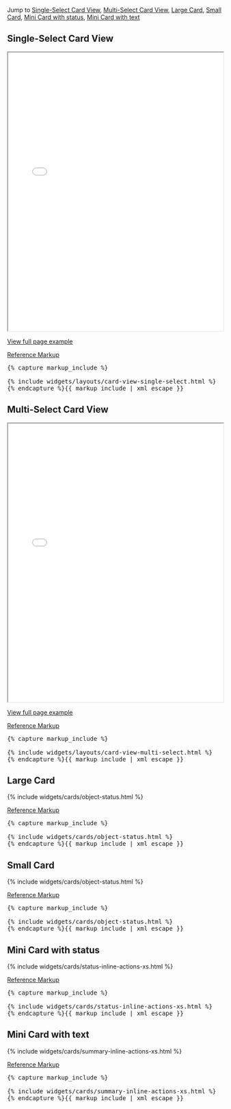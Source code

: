 <p>Jump to <a href="#example-code-1">Single-Select Card View</a>, <a href="#example-code-2">Multi-Select Card View</a>, <a href="#example-code-3">Large Card</a>, <a href="#example-code-4">Small Card</a>, <a href="#example-code-5">Mini Card with status</a>, <a href="#example-code-6">Mini Card with text</a></p>
<h2 id="example-code-1">Single-Select Card View</h2>
<div class="example-pf">
  <iframe src="{{site.baseurl}}pattern-library/content-views/card-view/card-view-single-select.html"
        width="100%" height="650px;" scrolling="no" seamless></iframe>
</div>
<p><a href="{{site.baseurl}}pattern-library/content-views/card-view/card-view-single-select.html" target="_blank">View full page example</a></p>
<p class="reference-markup"><a class="collapse-toggle" data-toggle="collapse" aria-expanded="true" aria-controls="markup-1" href="#markup-1">Reference Markup</a></p>
<div class="collapse in" id="markup-1">
  <pre class="prettyprint">{% capture markup_include %}
<body class="cards-pf">
{% include widgets/layouts/card-view-single-select.html %}
</body>{% endcapture %}{{ markup_include | xml_escape }}</pre>
</div>
<h2 id="example-code-2">Multi-Select Card View</h2>
<div class="example-pf">
  <iframe src="{{site.baseurl}}pattern-library/content-views/card-view/card-view-multi-select.html"
        width="100%" height="650px;" scrolling="no" seamless></iframe>
</div>
<p><a href="{{site.baseurl}}pattern-library/content-views/card-view/card-view-multi-select.html" target="_blank">View full page example</a></p>
<p class="reference-markup"><a class="collapse-toggle" data-toggle="collapse" aria-expanded="true" aria-controls="markup-2" href="#markup-2">Reference Markup</a></p>
<div class="collapse in" id="markup-2">
  <pre class="prettyprint">{% capture markup_include %}
<body class="cards-pf">
{% include widgets/layouts/card-view-multi-select.html %}
</body>{% endcapture %}{{ markup_include | xml_escape }}</pre>
</div>
<h2 id="example-code-3">Large Card</h2>
<div class="example-pf">
  <div class="example-pf-demo example-pf-demo-no-padding">
    <div class="cards-pf">
      <div class="container-fluid container-cards-pf">
        <div class="row row-cards-pf">
          <div class="col-xs-12 col-sm-6 col-md-4 col-lg-3">
            {% include widgets/cards/object-status.html %}
          </div>
        </div>
      </div>
    </div>
  </div>
</div>
<p class="reference-markup"><a class="collapse-toggle" data-toggle="collapse" aria-expanded="true" aria-controls="markup-3" href="#markup-3">Reference Markup</a></p>
<div class="collapse in" id="markup-3">
  <pre class="prettyprint">{% capture markup_include %}
<div class="col-xs-12 col-sm-6 col-md-4 col-lg-3">
{% include widgets/cards/object-status.html %}
</div>{% endcapture %}{{ markup_include | xml_escape }}</pre>
</div>
<h2 id="example-code-4">Small Card</h2>
<div class="example-pf">
  <div class="example-pf-demo example-pf-demo-no-padding">
    <div class="cards-pf">
      <div class="container-fluid container-cards-pf">
        <div class="row row-cards-pf">
          <div class="col-xs-12 col-sm-4 col-md-3 col-lg-2">
            {% include widgets/cards/object-status.html %}
          </div>
        </div>
      </div>
    </div>
  </div>
</div>
<p class="reference-markup"><a class="collapse-toggle" data-toggle="collapse" aria-expanded="true" aria-controls="markup-4" href="#markup-4">Reference Markup</a></p>
<div class="collapse in" id="markup-4">
  <pre class="prettyprint">{% capture markup_include %}
<div class="col-xs-12 col-sm-4 col-md-3 col-lg-2">
{% include widgets/cards/object-status.html %}
</div>{% endcapture %}{{ markup_include | xml_escape }}</pre>
</div>
<h2 id="example-code-5">Mini Card with status</h2>
<div class="example-pf">
  <div class="example-pf-demo example-pf-demo-no-padding">
    <div class="cards-pf">
      <div class="container-fluid container-cards-pf">
        <div class="row row-cards-pf">
          <div class="col-xs-12 col-sm-3 col-md-2">
            {% include widgets/cards/status-inline-actions-xs.html %}
          </div>
        </div>
      </div>
    </div>
  </div>
</div>
<p class="reference-markup"><a class="collapse-toggle" data-toggle="collapse" aria-expanded="true" aria-controls="markup-5" href="#markup-5">Reference Markup</a></p>
<div class="collapse in" id="markup-5">
  <pre class="prettyprint">{% capture markup_include %}
<div class="col-xs-12 col-sm-3 col-md-2">
{% include widgets/cards/status-inline-actions-xs.html %}
</div>{% endcapture %}{{ markup_include | xml_escape }}</pre>
</div>
<h2 id="example-code-6">Mini Card with text</h2>
<div class="example-pf">
  <div class="example-pf-demo example-pf-demo-no-padding">
    <div class="cards-pf">
      <div class="container-fluid container-cards-pf">
        <div class="row row-cards-pf">
          <div class="col-xs-12 col-sm-3 col-md-2">
            {% include widgets/cards/summary-inline-actions-xs.html %}
          </div>
        </div>
      </div>
    </div>
  </div>
</div>
<p class="reference-markup"><a class="collapse-toggle" data-toggle="collapse" aria-expanded="true" aria-controls="markup-6" href="#markup-6">Reference Markup</a></p>
<div class="collapse in" id="markup-6">
  <pre class="prettyprint">{% capture markup_include %}
<div class="col-xs-12 col-sm-3 col-md-2">
{% include widgets/cards/summary-inline-actions-xs.html %}
</div>{% endcapture %}{{ markup_include | xml_escape }}</pre>
</div>
